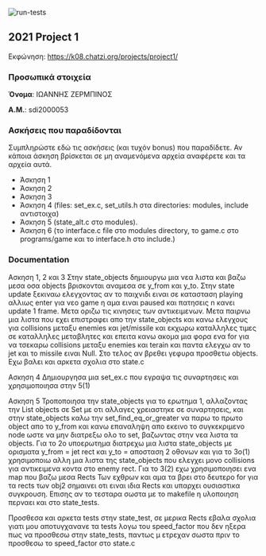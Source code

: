 ![run-tests](../../workflows/run-tests/badge.svg)

## 2021 Project 1

Εκφώνηση: https://k08.chatzi.org/projects/project1/


### Προσωπικά στοιχεία

__Όνομα__: ΙΩΑΝΝΗΣ ΖΕΡΜΠΙΝΟΣ

__Α.Μ.__: sdi2000053

### Ασκήσεις που παραδίδονται

Συμπληρώστε εδώ τις ασκήσεις (και τυχόν bonus) που παραδίδετε. Αν κάποια άσκηση
βρίσκεται σε μη αναμενόμενα αρχεία αναφέρετε και τα αρχεία αυτά.
 
- Άσκηση 1
- Άσκηση 2
- Άσκηση 3
- Άσκηση 4 (files: set_ex.c, set_utils.h στα directories: modules, include αντιστοιχα)
- Άσκηση 5 (state_alt.c στο modules).
- Άσκηση 6 (τo interface.c file στο modules directory, το game.c στο programs/game και τo interface.h στο include.)

### Documentation

Ασκηση 1, 2 και 3
Στην state_objects δημιουργω μια νεα λιστα και βαζω μεσα οσα objects βρισκονται αναμεσα σε y_from και y_to.
Στην state update ξεκιναω ελεγχοντας αν το παιχνιδι ειναι σε κατασταση playing αλλιως enter για νεο game η αμα ειναι paused και πατησεις n κανει update 1 frame. Μετα οριζω τις κινησεις των αντικειμενων. Μετα παιρνω μια λιστα που εχει επιστραφει απο την state_objects και κανω ελεγχους για collisions μεταξυ enemies και jet/missile και εκχωρω καταλληλες τιμες σε καταλληλες μεταβλητες και επειτα κανω ακομα μια φορα ενα for για να τσεκαρω collisions μεταξυ enemies και terain και παντα ελεγχω αν το jet και το missile ειναι Null. Στο τελος αν βρεθει γεφυρα προσθετω objects. Εχω βαλει και αρκετα σχολια στο state.c 

Ασκηση 4
Δημιουργησα μια set_ex.c που εγραψα τις συναρτησεις και χρησιμοποιησα στην 5(1)

Ασκηση 5
Τροποποιησα την state_objects για το ερωτημα 1, αλλαζοντας την List objects σε Set με οτι αλλαγες χρειαστηκε σε συναρτησεις, και στην state_objects καλω την set_find_eq_or_greater να παρω το πρωτο object απο το y_from και κανω επαναληψη απο εκεινο το συγκεκριμενο node ωστε να μην διατρεξω ολο το set, βαζωντας στην νεα λιστα τα objects.
Για το 2ο υποερωτημα διατρεχω μια λιστα state_objects με ορισματα y_from = jet rect και y_to = αποσταση 2 οθονων και για το 3ο(1) χρησιμοποιω αλλη μια λιστα της state_objects που ελεγχει μονο collisions για αντικειμενα κοντα στο enemy rect. Για το 3(2) εχω χρησιμοποιησει ενα map που βαζω μεσα Rects Των εχθρων και αμα τα βρει στο δευτερο for για τα rects των obj2 σημαινει οτι ειναι ιδια Rects και υπαρχει ουσιαστικα συγκρουση. Επισης αν το τεσταρα σωστα με το makefile η υλοποιηση περναει και στο state_tests.


Προσθεσα και αρκετα tests στην state_test, σε μερικα Rects εβαλα σχολια γιατι μου αποτυγχανανε τα tests λογω του speed_factor που δεν ηξερα πως να προσθεσω στην state_tests, παντως μ ετρεχαν σωστα πριν το προσθεσω το speed_factor στο state.c

